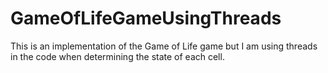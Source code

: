 # GameOfLifeGameUsingThreads
This is an implementation of the Game of Life game but I am using threads in the code when determining the state of each cell.
